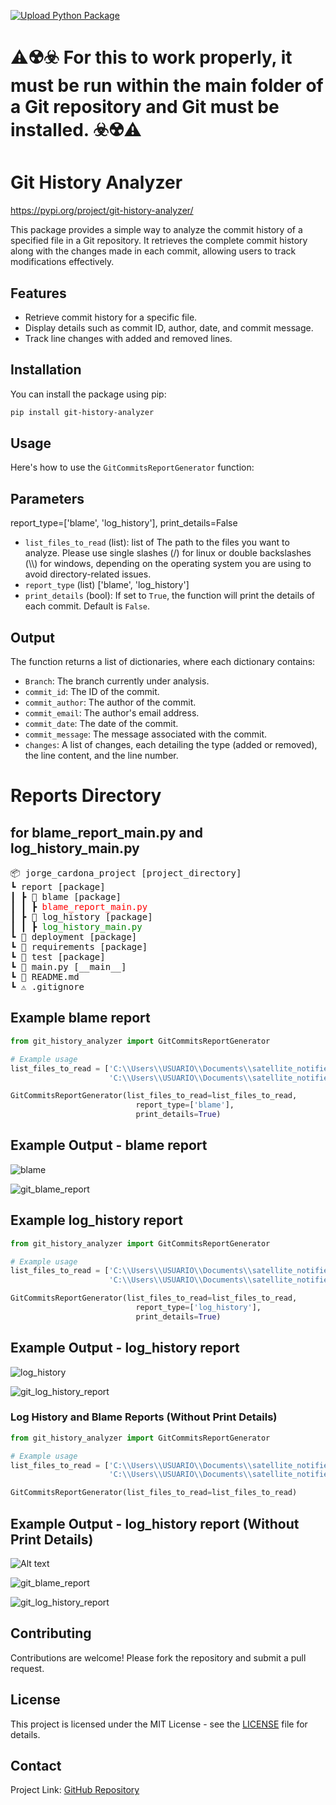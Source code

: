 [![Upload Python Package](https://github.com/JorgeCardona/git-history-analyzer/actions/workflows/python-publish.yml/badge.svg)](https://github.com/JorgeCardona/git-history-analyzer/actions/workflows/python-publish.yml)

# ⚠️☢️☣️ For this to work properly, it must be run within the main folder of a Git repository and Git must be installed. ☣️☢️⚠️
# Git History Analyzer

https://pypi.org/project/git-history-analyzer/

This package provides a simple way to analyze the commit history of a specified file in a Git repository. It retrieves the complete commit history along with the changes made in each commit, allowing users to track modifications effectively.

## Features

- Retrieve commit history for a specific file.
- Display details such as commit ID, author, date, and commit message.
- Track line changes with added and removed lines.

## Installation
You can install the package using pip:
```bash
pip install git-history-analyzer
```

## Usage

Here's how to use the `GitCommitsReportGenerator` function:

## Parameters

report_type=['blame', 'log_history'], print_details=False

- `list_files_to_read` (list): list of The path to the files you want to analyze. Please use single slashes (/) for linux or double backslashes (\\\\) for windows, depending on the operating system you are using to avoid directory-related issues.
- `report_type` (list) ['blame', 'log_history']
- `print_details` (bool): If set to `True`, the function will print the details of each commit. Default is `False`.

## Output

The function returns a list of dictionaries, where each dictionary contains:
- `Branch`: The branch currently under analysis.
- `commit_id`: The ID of the commit.
- `commit_author`: The author of the commit.
- `commit_email`: The author's email address.
- `commit_date`: The date of the commit.
- `commit_message`: The message associated with the commit.
- `changes`: A list of changes, each detailing the type (added or removed), the line content, and the line number.

# Reports Directory 
## for blame_report_main.py and log_history_main.py
<pre>
📦 jorge_cardona_project [project_directory]  
┗ report [package]  
┃ ┣ 📂 blame [package]  
┃ ┃ ┣ <span style="color: red;">blame_report_main.py</span>  
┃ ┣ 📂 log_history [package]  
┃ ┃ ┣ <span style="color: green;">log_history_main.py</span>  
┗ 📂 deployment [package]  
┗ 📂 requirements [package]  
┗ 📂 test [package]  
┗ 🐍 main.py [__main__]  
┗ 📜 README.md  
┗ ⚠️ .gitignore  
</pre>

## Example blame report
```python
from git_history_analyzer import GitCommitsReportGenerator

# Example usage
list_files_to_read = ['C:\\Users\\USUARIO\\Documents\\satellite_notifier\\main.py',
                      'C:\\Users\\USUARIO\\Documents\\satellite_notifier\\.github\workflows\\main.yml']

GitCommitsReportGenerator(list_files_to_read=list_files_to_read,
                            report_type=['blame'],
                            print_details=True)
```

## Example Output - blame report
![blame](https://raw.githubusercontent.com/JorgeCardona/git-history-analyzer/refs/heads/main/images/blame.png)

![git_blame_report](https://raw.githubusercontent.com/JorgeCardona/git-history-analyzer/refs/heads/main/images/git_blame_report.png)

## Example log_history report
```python
from git_history_analyzer import GitCommitsReportGenerator

# Example usage
list_files_to_read = ['C:\\Users\\USUARIO\\Documents\\satellite_notifier\\main.py',
                      'C:\\Users\\USUARIO\\Documents\\satellite_notifier\\.github\workflows\\main.yml']

GitCommitsReportGenerator(list_files_to_read=list_files_to_read,
                            report_type=['log_history'],
                            print_details=True)
```

## Example Output - log_history report
![log_history](https://raw.githubusercontent.com/JorgeCardona/git-history-analyzer/refs/heads/main/images/log_history.png)

![git_log_history_report](https://raw.githubusercontent.com/JorgeCardona/git-history-analyzer/refs/heads/main/images/git_log_history_report.png)

### Log History and Blame Reports (Without Print Details)
```python
from git_history_analyzer import GitCommitsReportGenerator

# Example usage
list_files_to_read = ['C:\\Users\\USUARIO\\Documents\\satellite_notifier\\main.py',
                      'C:\\Users\\USUARIO\\Documents\\satellite_notifier\\.github\workflows\\main.yml']

GitCommitsReportGenerator(list_files_to_read=list_files_to_read)
```

## Example Output - log_history report (Without Print Details)
![Alt text](https://raw.githubusercontent.com/JorgeCardona/git-history-analyzer/refs/heads/main/images/blame_log_history.png)

![git_blame_report](https://raw.githubusercontent.com/JorgeCardona/git-history-analyzer/refs/heads/main/images/git_blame_report.png)

![git_log_history_report](https://raw.githubusercontent.com/JorgeCardona/git-history-analyzer/refs/heads/main/images/git_log_history_report.png)

## Contributing

Contributions are welcome! Please fork the repository and submit a pull request.

## License

This project is licensed under the MIT License - see the [LICENSE](LICENSE) file for details.

## Contact

Project Link: [GitHub Repository](https://github.com/jorgecardona/git-history-analyzer)

